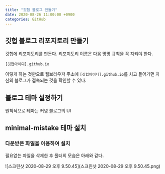 ```yaml
---
title: "깃헙 블로그 만들기"
date: 2020-08-26 11:00:00 +0900
categories: GitHub 
---
```


## 깃헙 블로그 리포지토리 만들기

깃헙에 리포지토리를 만든다. 리포지토리 이름은 다음 명명 규칙을 꼭 지켜야 한다. 

```
[깃헙아이디].github.io
```

이렇게 하는 것만으로 웹브라우저 주소에 `[깃헙아이디].github.io`를 치고 들어가면 자신의 블로그가 접속되는 것을 확인할 수 있다.

## 블로그 테마 설정하기

원칙적으로 테마는 커녕 블로그의 UI

## minimal-mistake 테마 설치

### 다운받은 파일을 이용하여 설치



필요없는 파일을 삭제한 후 폴더의 모습은 아래와 같다. 

![스크린샷 2020-08-29 오후 9.50.45](스크린샷 2020-08-29 오후 9.50.45.png)

